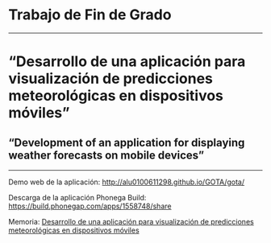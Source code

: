 # Trabajo de Fin de Grado #
----------
# “Desarrollo de una aplicación para visualización de predicciones meteorológicas en dispositivos móviles” #

## “Development of an application for displaying weather forecasts on mobile devices” ##
----------
Demo web de la aplicación: <a href="http://alu0100611298.github.io/GOTA/gota/" target="_blank">http://alu0100611298.github.io/GOTA/gota/</a>

Descarga de la aplicación Phonega Build: <a href="https://build.phonegap.com/apps/1558748/share" target="_blank">https://build.phonegap.com/apps/1558748/share</a>

Memoria: <a href="./document/memoria_trabajo_fin_de_grado_.pdf" target="_blank">Desarrollo de una aplicación para visualización de predicciones meteorológicas en dispositivos móviles</a>